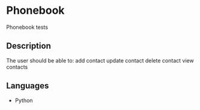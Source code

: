 # Phonebook
Phonebook tests

## Description
The user should be able to:
add contact
update contact
delete contact
view contacts

## Languages
- Python
